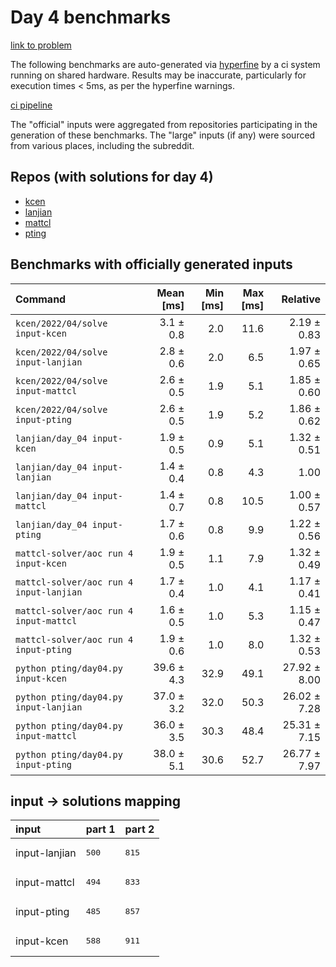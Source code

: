 # Day 4 benchmarks

[link to problem](http://adventofcode.com/2022/day/4)

The following benchmarks are auto-generated via [hyperfine](https://github.com/sharkdp/hyperfine) by a ci system running on shared hardware. Results may be inaccurate, particularly for execution times < 5ms, as per the hyperfine warnings.

[ci pipeline](http://ci.papercode.net:8080/teams/aoc2022/pipelines/aoc-compare-2022)

The "official" inputs were aggregated from repositories participating in the generation of these benchmarks. The "large" inputs (if any) were sourced from various places, including the subreddit.

## Repos (with solutions for day 4)


- [kcen](https://github.com/kcen/AdventOfCode)
- [lanjian](https://github.com/LanJian/aoc-2022)
- [mattcl](https://github.com/mattcl/aoc2022)
- [pting](https://github.com/pting/aoc2022)

## Benchmarks with officially generated inputs
| Command | Mean [ms] | Min [ms] | Max [ms] | Relative |
|:---|---:|---:|---:|---:|
| `kcen/2022/04/solve input-kcen` | 3.1 ± 0.8 | 2.0 | 11.6 | 2.19 ± 0.83 |
| `kcen/2022/04/solve input-lanjian` | 2.8 ± 0.6 | 2.0 | 6.5 | 1.97 ± 0.65 |
| `kcen/2022/04/solve input-mattcl` | 2.6 ± 0.5 | 1.9 | 5.1 | 1.85 ± 0.60 |
| `kcen/2022/04/solve input-pting` | 2.6 ± 0.5 | 1.9 | 5.2 | 1.86 ± 0.62 |
| `lanjian/day_04 input-kcen` | 1.9 ± 0.5 | 0.9 | 5.1 | 1.32 ± 0.51 |
| `lanjian/day_04 input-lanjian` | 1.4 ± 0.4 | 0.8 | 4.3 | 1.00 |
| `lanjian/day_04 input-mattcl` | 1.4 ± 0.7 | 0.8 | 10.5 | 1.00 ± 0.57 |
| `lanjian/day_04 input-pting` | 1.7 ± 0.6 | 0.8 | 9.9 | 1.22 ± 0.56 |
| `mattcl-solver/aoc run 4 input-kcen` | 1.9 ± 0.5 | 1.1 | 7.9 | 1.32 ± 0.49 |
| `mattcl-solver/aoc run 4 input-lanjian` | 1.7 ± 0.4 | 1.0 | 4.1 | 1.17 ± 0.41 |
| `mattcl-solver/aoc run 4 input-mattcl` | 1.6 ± 0.5 | 1.0 | 5.3 | 1.15 ± 0.47 |
| `mattcl-solver/aoc run 4 input-pting` | 1.9 ± 0.6 | 1.0 | 8.0 | 1.32 ± 0.53 |
| `python pting/day04.py input-kcen` | 39.6 ± 4.3 | 32.9 | 49.1 | 27.92 ± 8.00 |
| `python pting/day04.py input-lanjian` | 37.0 ± 3.2 | 32.0 | 50.3 | 26.02 ± 7.28 |
| `python pting/day04.py input-mattcl` | 36.0 ± 3.5 | 30.3 | 48.4 | 25.31 ± 7.15 |
| `python pting/day04.py input-pting` | 38.0 ± 5.1 | 30.6 | 52.7 | 26.77 ± 7.97 |

## input -> solutions mapping
|input|part 1|part 2|
|:---|:---|:---|
|input-lanjian|<pre>500</pre>|<pre>815</pre>|
|input-mattcl|<pre>494</pre>|<pre>833</pre>|
|input-pting|<pre>485</pre>|<pre>857</pre>|
|input-kcen|<pre>588</pre>|<pre>911</pre>|
